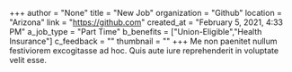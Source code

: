 +++
author = "None"
title = "New Job"
organization = "Github"
location = "Arizona"
link = "https://github.com"
created_at = "February 5, 2021, 4:33 PM"
a_job_type = "Part Time"
b_benefits = ["Union-Eligible","Health Insurance"]
c_feedback = ""
thumbnail = ""
+++
Me non paenitet nullum festiviorem excogitasse ad hoc. Quis aute iure reprehenderit in voluptate velit esse.